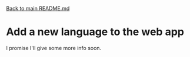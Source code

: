 [Back to main README.md](../README.md)

# Add a new language to the web app

I promise I'll give some more info soon.
